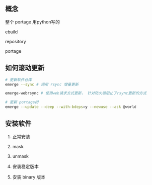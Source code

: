 
## 概念

整个 portage 用python写的

ebuild 

repository 

portage

## 如何滚动更新

```sh
# 更新软件仓库
emerge --sync # 调用 rsync 增量更新

emerge-webrsync # 使用web请求方式更新， 针对防火墙阻止了rsync更新的方式

# 更新 portage树
emerge --update --deep --with-bdeps=y --newuse --ask @world

```

## 安装软件

1. 正常安装

2. mask

3. unmask

4. 安装稳定版本

5. 安装 binary 版本



